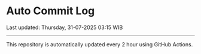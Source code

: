 # Auto Commit Log

Last updated: Thursday, 31-07-2025 03:15 WIB

---

This repository is automatically updated every 2 hour using GitHub Actions.
